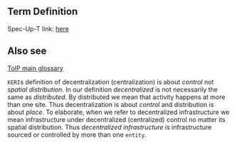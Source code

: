 ## Term Definition

Spec-Up-T link: <a href='https://weboftrust.github.io/WOT-terms/docs/glossary/decentralized-identity'>here</a>

## Also see
[ToIP main glossary](https://glossary.trustoverip.org/#term:decentralized-identity)

`KERI`s definition of decentralization (centralization) is about _control_ not _spatial distribution_. In our definition _decentralized_ is not necessarily the same as _distributed_. By distributed we mean that activity happens at more than one site. Thus decentralization is about _control_ and distribution is about _place_. To elaborate, when we refer to decentralized infrastructure we mean infrastructure under decentralized (centralized) control no matter its spatial distribution. Thus _decentralized infrastructure_ is infrastructure sourced or controlled by more than one `entity`.